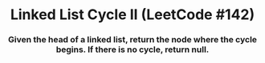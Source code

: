 <div align = "center">

# Linked List Cycle II (LeetCode #142)

</div>

<div align = "center">

<h3>Given the head of a linked list, return the node where the cycle begins. If there is no cycle, return null.</h3>

</div>
